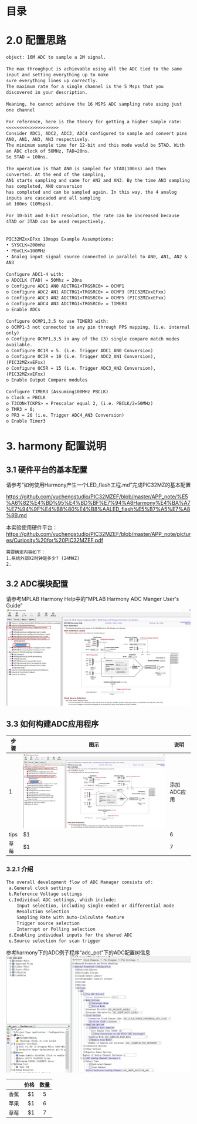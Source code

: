 #                                                          目录




# 2.0  配置思路
```
object: 16M ADC to sample a 2M signal.

The max throughput is achievable using all the ADC tied to the same input and setting everything up to make 
sure everything lines up correctly. 
The maximum rate for a single channel is the 5 Msps that you discovered in your description. 

Meaning, he cannot achieve the 16 MSPS ADC sampling rate using just one channel

For reference, here is the theory for getting a higher sample rate:
<<<<<<<<<>>>>>>>>>>>
Consider ADC1, ADC2, ADC3, ADC4 configured to sample and convert pins AN0, AN1, AN3, AN3 respectively. 
The minimum sample time for 12-bit and this mode would be 5TAD. With an ADC clock of 50MHz, TAD=20ns. 
So 5TAD = 100ns. 

The operation is that AN0 is sampled for 5TAD(100ns) and then converted. At the end of the sampling, 
AN1 starts sampling and same for AN2 and AN3. By the time AN3 sampling has completed, AN0 conversion 
has completed and can be sampled again. In this way, the 4 analog inputs are cascaded and all sampling 
at 100ns (10Msps). 

For 10-bit and 8-bit resolution, the rate can be increased because 4TAD or 3TAD can be used respectively. 


PIC32MZxxEFxx 10msps Example Assumptions: 
• SYSCLK=200mhz 
• PBxCLK=100MHz 
• Analog input signal source connected in parallel to AN0, AN1, AN2 & AN3 

Configure ADC1-4 with: 
o ADCCLK (TAD) = 50Mhz = 20ns 
o Configure ADC1 AN0 ADCTRG1<TRGSRC0> = OCMP1 
o Configure ADC2 AN1 ADCTRG1<TRGSRC0> = OCMP3 (PIC32MZxxEFxx) 
o Configure ADC3 AN2 ADCTRG1<TRGSRC0> = OCMP5 (PIC32MZxxEFxx) 
o Configure ADC4 AN3 ADCTRG1<TRGSRC0> = TIMER3 
o Enable ADCs 

Configure OCMP1,3,5 to use TIMER3 with: 
o OCMP1-3 not connected to any pin through PPS mapping, (i.e. internal only) 
o Configure OCMP1,3,5 in any of the (3) single compare match modes available. 
o Configure OC1R = 5. (i.e. Trigger ADC1_AN0 Conversion) 
o Configure OC3R = 10 (i.e. Trigger ADC2_AN1 Conversion), (PIC32MZxxEFxx) 
o Configure OC5R = 15 (i.e. Trigger ADC3_AN2 Conversion), (PIC32MZxxEFxx) 
o Enable Output Compare modules 

Configure TIMER3 (Assuming100MHz PBCLK) 
o Clock = PBCLK 
o T3CON<TCKPS> = Prescalar equal 2, (i.e. PBCLK/2=50MHz) 
o TMR3 = 0; 
o PR3 = 20 (i.e. Trigger ADC4_AN3 Conversion) 
o Enable Timer3 

```

# 3. harmony 配置说明

## 3.1 硬件平台的基本配置
请参考“如何使用Harmony产生一个LED_flash工程.md”完成PIC32MZ的基本配置

https://github.com/yuchengstudio/PIC32MZEF/blob/master/APP_note/%E5%A6%82%E4%BD%95%E4%BD%BF%E7%94%A8Harmony%E4%BA%A7%E7%94%9F%E4%B8%80%E4%B8%AALED_flash%E5%B7%A5%E7%A8%8B.md



本实验使用硬件平台：
https://github.com/yuchengstudio/PIC32MZEF/blob/master/APP_note/pictures/Curiosity%20for%20PIC32MZEF.pdf

```
需要确定内容如下：
1.系统外部X2时钟是多少? (24MHZ)
2.
```

## 3.2 ADC模块配置
请参考MPLAB Harmony Help中的“MPLAB Harmony ADC Manger User's Guide”
![images](https://github.com/yuchengstudio/PIC32MZEF/blob/master/APP_note/pictures_ADC/Harmony_ADC_002.jpg)

## 3.3 如何构建ADC应用程序
 | 步骤 | 图示 | 说明 |
 | --- | --- | --- | 
 | 1 | ![images](https://github.com/yuchengstudio/PIC32MZEF/blob/master/APP_note/pictures_ADC/Harmony_ADC_002.jpg) | 添加ADC应用 | 
 | tips | $1 | 6 | 
 | 草莓 | $1 | 7 |

### 3.2.1 介绍
```
The overall development flow of ADC Manager consists of: 
 a.General clock settings 
 b.Reference Voltage settings 
 c.Individual ADC settings, which include: 
    Input selection, including single-ended or differential mode 
    Resolution selection 
    Sampling Rate with Auto-Calculate feature 
    Trigger source selection 
    Interrupt or Polling selection 
 d.Enabling individual inputs for the shared ADC 
 e.Source selection for scan trigger 
```
  参考harmony下的ADC例子程序“adc_pot”下的ADC配置树信息
  ![images](https://github.com/yuchengstudio/PIC32MZEF/blob/master/APP_note/pictures_ADC/Harmony_ADC_001.jpg)
  
  
  
  
 |  | 价格 | 数量 |
 | -------- | -----: | :----: | 
 | 香蕉 | $1 | 5 | 
 | 苹果 | $1 | 6 | 
 | 草莓 | $1 | 7 |















